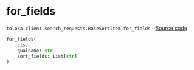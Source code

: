 # for_fields
`toloka.client.search_requests.BaseSortItem.for_fields` | [Source code](https://github.com/Toloka/toloka-kit/blob/v1.1.4/src/client/search_requests.py#L99)

```python
for_fields(
    cls,
    qualname: str,
    sort_fields: List[str]
)
```

